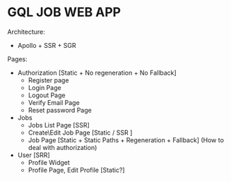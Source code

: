 # GQL JOB WEB APP 

Architecture: 
  - Apollo + SSR + SGR

Pages: 

 - Authorization [Static + No regeneration + No Fallback]
   - Register page
   - Login Page
   - Logout Page
   - Verify Email Page 
   - Reset password Page
 - Jobs   
   - Jobs List Page [SSR]
   - Create\Edit Job Page [Static / SSR ]
   - Job Page [Static + Static Paths + Regeneration + Fallback] (How to deal with authorization)
 - User [SRR] 
   - Profile Widget 
   - Profile Page, Edit Profile [Static?]
